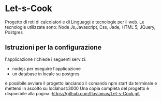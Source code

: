 # Let-s-Cook
Progetto di reti di calcolatori e di Linguaggi e tecnologie per il web.
Le tecnologie utilizzate sono:
Node Js,Javascript, Css, Jade, HTML 5, JQuery, Postgres
## Istruzioni per la configurazione
l'applicazione richiede i seguenti servizi:
* nodejs per eseguire l'applicazione
* un database in locale su postgres 

è possibile avviare il progetto lanciando il comando npm start da terminale e mettersi in ascolto su loclahost:3000
Una copia completa del progetto è disponibile alla pagina :https://github.com/flaviamas/Let-s-Cook.git
